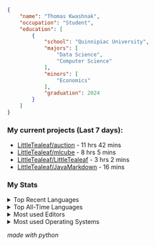 
```json
{
    "name": "Thomas Kwashnak",
    "occupation": "Student",
    "education": [
        {
            "school": "Quinnipiac University",
            "majors": [
                "Data Science",
                "Computer Science"
            ],
            "minors": [
                "Economics"
            ],
            "graduation": 2024
        }
    ]
}
```

### My current projects (Last 7 days):
<ul><li><a href="https://github.com/LittleTealeaf/auction">LittleTealeaf/auction</a> - 11 hrs 42 mins</li><li><a href="https://github.com/LittleTealeaf/mlcube">LittleTealeaf/mlcube</a> - 8 hrs 5 mins</li><li><a href="https://github.com/LittleTealeaf/LittleTealeaf">LittleTealeaf/LittleTealeaf</a> - 3 hrs 2 mins</li><li><a href="https://github.com/LittleTealeaf/JavaMarkdown">LittleTealeaf/JavaMarkdown</a> - 16 mins</li></ul>


### My Stats
<details><summary>Top Recent Languages</summary>
<ul><li>TypeScript - 11 hrs 50 mins</li><li>Other - 3 hrs 43 mins</li><li>Python - 3 hrs 35 mins</li><li>SCSS - 47 mins</li><li>Java - 16 mins</li></ul></details>

<details><summary>Top All-Time Languages</summary>
<ul><li>TypeScript - 52.06%</li><li>Other - 20.91%</li><li>Python - 19.56%</li><li>SCSS - 3.37%</li><li>JSON - 1.27%</li></ul></details>

<details><summary>Most used Editors</summary>
<ul><li>VS Code - 70.84%</li><li>Browser - 28.64%</li><li>IntelliJ - 0.52%</li></ul></details>

<details><summary>Most used Operating Systems</summary>
<ul><li>Windows - 100.0%</li></ul></details>

*made with python*
